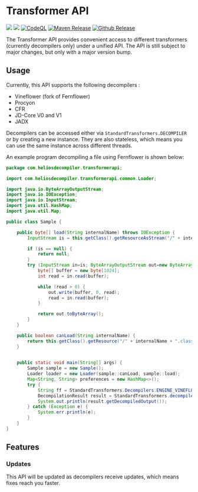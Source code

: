 # Transformer API
[![](https://jitpack.io/v/nbauma109/transformer-api.svg)](https://jitpack.io/#nbauma109/transformer-api)
[![](https://jitci.com/gh/nbauma109/transformer-api/svg)](https://jitci.com/gh/nbauma109/transformer-api)
[![CodeQL](https://github.com/nbauma109/transformer-api/actions/workflows/codeql-analysis.yml/badge.svg)](https://github.com/nbauma109/transformer-api/actions/workflows/codeql-analysis.yml)
[![Maven Release](https://github.com/nbauma109/transformer-api/actions/workflows/maven.yml/badge.svg)](https://github.com/nbauma109/transformer-api/actions/workflows/maven.yml)
[![Github Release](https://github.com/nbauma109/transformer-api/actions/workflows/release.yml/badge.svg)](https://github.com/nbauma109/transformer-api/actions/workflows/release.yml)

The Transformer API provides convenient access to different transformers (currently decompilers only) under a unified
API. The API is still subject to major changes, but only with a major version bump.

## Usage

Currently, this API supports the following decompilers :

- Vineflower (fork of Fernflower)
- Procyon
- CFR
- JD-Core V0 and V1
- JADX

Decompilers can be accessed either via `StandardTransformers.DECOMPILER` or by creating a new instance. They are also
stateless, which means you can use the same instance across different threads.

An example program decompiling a file using Fernflower is shown below:

```java
package com.heliosdecompiler.transformerapi;

import com.heliosdecompiler.transformerapi.common.Loader;

import java.io.ByteArrayOutputStream;
import java.io.IOException;
import java.io.InputStream;
import java.util.HashMap;
import java.util.Map;

public class Sample {

    public byte[] load(String internalName) throws IOException {
        InputStream is = this.getClass().getResourceAsStream("/" + internalName + ".class");

        if (is == null) {
            return null;
        }
        try (InputStream in=is; ByteArrayOutputStream out=new ByteArrayOutputStream()) {
            byte[] buffer = new byte[1024];
            int read = in.read(buffer);

            while (read > 0) {
                out.write(buffer, 0, read);
                read = in.read(buffer);
            }

            return out.toByteArray();
        }
    }

    public boolean canLoad(String internalName) {
        return this.getClass().getResource("/" + internalName + ".class") != null;
    }

    
    public static void main(String[] args) {
        Sample sample = new Sample();
        Loader loader = new Loader(sample::canLoad, sample::load);
        Map<String, String> preferences = new HashMap<>();
        try {
            String ff = StandardTransformers.Decompilers.ENGINE_VINEFLOWER;
            DecompilationResult result = StandardTransformers.decompile(loader, "java/lang/String", preferences, ff);
            System.out.println(result.getDecompiledOutput());
        } catch (Exception e) {
            System.err.println(e);
        }
    }
}
```


## Features

### Updates

This API will be updated as decompilers receive updates, which means fixes reach you faster.
